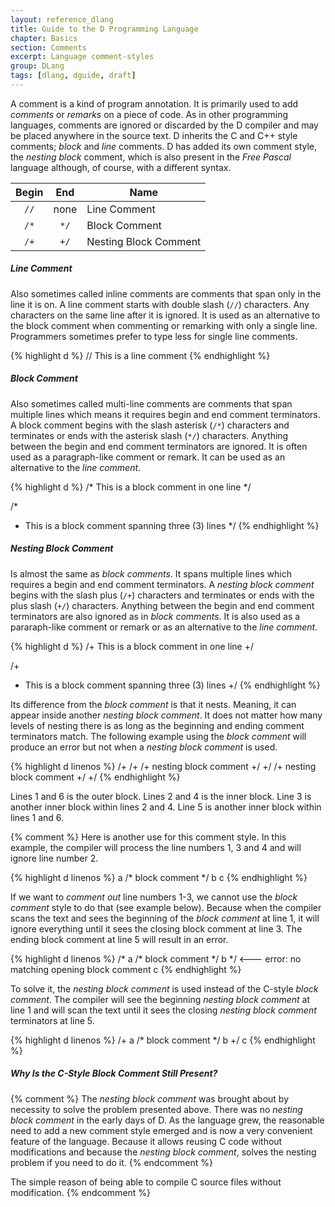 ```yaml
---
layout: reference_dlang
title: Guide to the D Programming Language
chapter: Basics
section: Comments
excerpt: Language comment-styles
group: DLang
tags: [dlang, dguide, draft]
---
```


A comment is a kind of program annotation. It is primarily used to add _comments_ or _remarks_ on a piece of code.
As in other programming languages, comments are ignored or discarded by the D compiler and may be placed anywhere in the source text.
D inherits the C and C++ style comments; _block_ and _line_ comments.
D has added its own comment style, the _nesting block_ comment, which is also present in the _Free Pascal_ language although, of course, with a different syntax.

| Begin | End   | Name |
|:-----:|:-----:|------|
| `//`  | none  | Line Comment |
| `/*`  | `*/`  | Block Comment |
| `/+`  | `+/`  | Nesting Block Comment |

##### Line Comment

Also sometimes called inline comments are comments that span only in the line it is on.
A line comment starts with double slash (`//`) characters. Any characters on the same line after it is ignored.
It is used as an alternative to the block comment when commenting or remarking with only a single line.
Programmers sometimes prefer to type less for single line comments.

{% highlight d %}
// This is a line comment
{% endhighlight %}

##### Block Comment

Also sometimes called multi-line comments are comments that span multiple lines which means it requires begin and end comment terminators.
A block comment begins with the slash asterisk (`/*`) characters and terminates or ends with the asterisk slash (`*/`) characters.
Anything between the begin and end comment terminators are ignored.
It is often used as a paragraph-like comment or remark.
It can be used as an alternative to the _line comment_.

{% highlight d %}
/* This is a block comment in one line */

/*
 * This is a block comment spanning three (3) lines
 */
{% endhighlight %}

##### Nesting Block Comment

Is almost the same as _block comments_.
It spans multiple lines which requires a begin and end comment terminators.
A _nesting block comment_ begins with the slash plus (`/+`) characters and terminates or ends with the plus slash (`+/`) characters.
Anything between the begin and end comment terminators are also ignored as in _block comments_.
It is also used as a pararaph-like comment or remark or as an alternative to the _line comment_.

{% highlight d %}
/+ This is a block comment in one line +/

/+
 + This is a block comment spanning three (3) lines
 +/
{% endhighlight %}

Its difference from the _block comment_ is that it nests.
Meaning, it can appear inside another _nesting block comment_.
It does not matter how many levels of nesting there is as long as the beginning and ending comment terminators match.
The following example using the _block comment_ will produce an error but not when a _nesting block comment_ is used.

{% highlight d linenos %}
/+
/+
/+ nesting block comment +/
+/
/+ nesting block comment +/
+/
{% endhighlight %}

Lines 1 and 6 is the outer block.
Lines 2 and 4 is the inner block.
Line 3 is another inner block within lines 2 and 4.
Line 5 is another inner block within lines 1 and 6.


{% comment %}
Here is another use for this comment style.
In this example, the compiler will process the line numbers 1, 3 and 4 and will ignore line number 2.

{% highlight d linenos %}
a
/* block comment */
b
c
{% endhighlight %}

If we want to _comment out_ line numbers 1-3, we cannot use the _block comment_ style to do that (see example below).
Because when the compiler scans the text and sees the beginning of the _block comment_ at line 1, it will ignore everything until it sees the closing block comment at line 3.
The ending block comment at line 5 will result in an error.

{% highlight d linenos %}
/*
a
/* block comment */
b
*/                      <--- error: no matching opening block comment
c
{% endhighlight %}

To solve it, the _nesting block comment_ is used instead of the C-style _block comment_.
The compiler will see the beginning _nesting block comment_ at line 1 and will scan the text until it sees the closing _nesting block comment_ terminators at line 5.

{% highlight d linenos %}
/+
a
/* block comment */
b
+/
c
{% endhighlight %}

##### Why Is the C-Style Block Comment Still Present?

{% comment %}
The _nesting block comment_ was brought about by necessity to solve the problem presented above.
There was no _nesting block comment_ in the early days of D.
As the language grew, the reasonable need to add a new comment style emerged and is now a very convenient feature of the language.
Because it allows reusing C code without modifications and because the _nesting block comment_, solves the nesting problem if you need to do it.
{% endcomment %}

The simple reason of being able to compile C source files without modification.
{% endcomment %}
